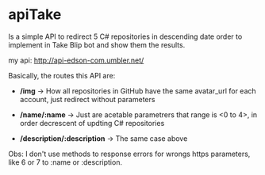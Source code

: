 # apiTake
Is a simple API to redirect 5 C# repositories in descending date order to implement in Take Blip bot and show them the results.

my api: http://api-edson-com.umbler.net/


Basically, the routes this API are:

* **/img** -> How all repositories in GitHub have the same avatar_url for each account, just redirect without parameters

* **/name/:name** -> Just are acetable parametrers that range is <0 to 4>, in order decrescent of updting C# repositories

* **/description/:description** -> The same case above


Obs: I don't use methods to response errors for wrongs https parameters, like 6 or 7 to :name or :description.
